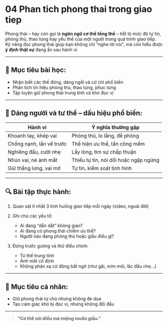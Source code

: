 # 04 Phan tich phong thai trong giao tiep

Phong thái – hay còn gọi là **ngôn ngữ cơ thể tổng thể** – tiết lộ mức độ tự tin, phòng thủ, thao túng hay yếu thế của một người trong quá trình giao tiếp.  
Kỹ năng đọc phong thái giúp bạn không chỉ “nghe lời nói”, mà còn hiểu được **ý định thật sự** đang ẩn sau hành vi.

---

## 🧠 Mục tiêu bài học:
- Nhận biết các thế đứng, dáng ngồi và cử chỉ phổ biến
- Phân tích tín hiệu phòng thủ, thao túng, phục tùng
- Tập luyện giữ phong thái trung tính và khó đọc vị

---

## 🧍 Dáng người và tư thế – dấu hiệu phổ biến:
| Hành vi | Ý nghĩa thường gặp |
|---------|--------------------|
| Khoanh tay, khép vai | Phòng thủ, lo lắng, đề phòng |
| Chống nạnh, lấn về trước | Thể hiện ưu thế, tấn công mềm |
| Nghiêng đầu, cười nhẹ | Lấy lòng, tìm sự chấp thuận |
| Nhún vai, né ánh mắt | Thiếu tự tin, nói dối hoặc ngập ngừng |
| Giữ thẳng lưng, vai mở | Tự tin, kiểm soát tình hình |

---

## 🔍 Bài tập thực hành:
1. Quan sát ít nhất 3 tình huống giao tiếp mỗi ngày (video, ngoài đời)
2. Ghi chú các yếu tố:
   - Ai đang “dẫn dắt” không gian?
   - Ai đang có phong thái chiếm ưu thế?
   - Người nào đang phòng thủ hoặc giấu điều gì?

3. Đứng trước gương và thử điều chỉnh:
   - Tư thế trung tính
   - Ánh mắt cố định
   - Không phản xạ cử động bất ngờ (như gãi, mím môi, lắc đầu nhẹ…)

---

## 🎯 Mục tiêu cá nhân:
- Giữ phong thái tự chủ nhưng không đe dọa
- Tạo cảm giác khó bị đọc vị, nhưng không đối đầu

---

> **“Cơ thể nói điều mà miệng muốn giấu.”**
